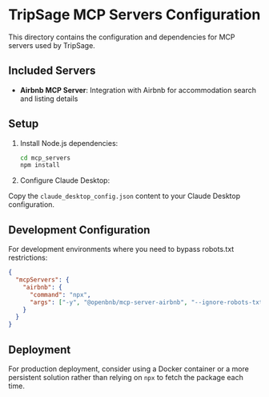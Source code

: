 # TripSage MCP Servers Configuration

This directory contains the configuration and dependencies for MCP servers used by TripSage.

## Included Servers

- **Airbnb MCP Server**: Integration with Airbnb for accommodation search and listing details

## Setup

1. Install Node.js dependencies:

   ```bash
   cd mcp_servers
   npm install
   ```

2. Configure Claude Desktop:

Copy the `claude_desktop_config.json` content to your Claude Desktop configuration.

## Development Configuration

For development environments where you need to bypass robots.txt restrictions:

```json
{
  "mcpServers": {
    "airbnb": {
      "command": "npx",
      "args": ["-y", "@openbnb/mcp-server-airbnb", "--ignore-robots-txt"]
    }
  }
}
```

## Deployment

For production deployment, consider using a Docker container or a more persistent solution rather than relying on `npx` to fetch the package each time.
